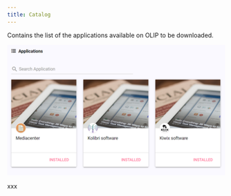 ```yaml
---
title: Catalog
---
```


Contains the list of the applications available on OLIP to be downloaded. 

![image-20191031174612314](../assets/image-20191031174612314.png)


xxx
